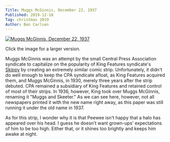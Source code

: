 ```yaml
---
Title: Muggs McGinnis, December 22, 1937
Published: 2019-12-18
Tag: christmas 2019
Author: Ben Carlsen
---
```


[![Muggs McGinnis, December 22, 1937](http://blog.arkholt.com/media/decstrips2019/18-muggs-mcginnis-Wed__Dec_22__1937_.jpg)](http://blog.arkholt.com/media/decstrips2019/18-muggs-mcginnis-Wed__Dec_22__1937_.jpg)

Click the image for a larger version.

Muggs McGinnis was an attempt by the small Central Press Association syndicate to capitalize on the popularity of King Features syndicate's [Skippy](http://blog.arkholt.com/skippy-1) by creating an extremely similar comic strip. Unfortunately, it didn't do well enough to keep the CPA syndicate afloat, as King Features acquired them, and Muggs McGinnis, in 1930, merely three years after the strip debuted. CPA remained a subsidiary of King Features and retained control of most of their strips. In 1936, however, King took over Muggs McGinnis, renaming it "Muggs and Skeeter." As we can see here, however, not all newspapers printed it with the new name right away, as this paper was still running it under the old name in 1937.

As for this strip, I wonder why it is that Peewee isn't happy that a halo has appeared over his head. I guess he doesn't want grown-ups' expectations of him to be too high. Either that, or it shines too brightly and keeps him awake at night.
